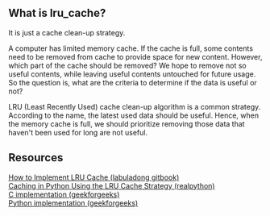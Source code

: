 ## What is lru_cache?
It is just a cache clean-up strategy.

A computer has limited memory cache. If the cache is full, some contents need to be removed from cache to provide space for new content. However, which part of the cache should be removed? We hope to remove not so useful contents, while leaving useful contents untouched for future usage. So the question is, what are the criteria to determine if the data is useful or not?

LRU (Least Recently Used) cache clean-up algorithm is a common strategy. According to the name, the latest used data should be useful. Hence, when the memory cache is full, we should prioritize removing those data that haven't been used for long are not useful.

## Resources
[How to Implement LRU Cache (labuladong gitbook)](https://labuladong.gitbook.io/algo-en/iv.-high-frequency-interview-problem/lru_algorithm)
<br />
[Caching in Python Using the LRU Cache Strategy (realpython)](https://realpython.com/lru-cache-python/)
<br />
[C implementation (geekforgeeks)](https://www.geeksforgeeks.org/lru-cache-implementation/)
<br />
[Python implementation (geekforgeeks)](https://www.geeksforgeeks.org/lru-cache-in-python-using-ordereddict/)
<br />

